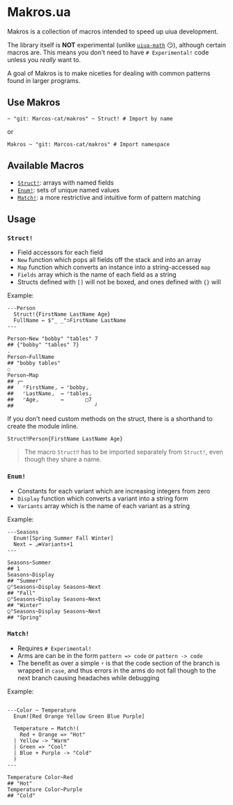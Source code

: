 # Makros.ua

Makros is a collection of macros intended to speed up uiua development.

The library itself is **NOT** experimental (unlike
[`uiua-math`](https://github.com/Omnikar/uiua-math) 😏), although certain macros
are. This means you don't need to have `# Experimental!` code unless you
*really* want to.

A goal of Makros is to make niceties for dealing with common patterns found in
larger programs.

## Use Makros

```uiua
~ "git: Marcos-cat/makros" ~ Struct! # Import by name
```

or

```uiua
Makros ~ "git: Marcos-cat/makros" # Import namespace
```

## Available Macros

- [`Struct!`](#struct): arrays with named fields
- [`Enum!`](#enum): sets of unique named values
- [`Match!`](#match): a more restrictive and intuitive form of pattern matching

## Usage

### `Struct!`

- Field accessors for each field
- `New` function which pops all fields off the stack and into an array
- `Map` function which converts an instance into a string-accessed `map`
- `Fields` array which is the name of each field as a string
- Structs defined with `[]` will not be boxed, and ones defined with `{}` will

Example:

```uiua
---Person
  Struct!{FirstName LastName Age}
  FullName ← $"_ _"⊃FirstName LastName
---

Person~New "bobby" "tables" 7
## {"bobby" "tables" 7}
.
Person~FullName
## "bobby tables"
◌
Person~Map
## ╭─
##   ⌜FirstName⌟ → ⌜bobby⌟
##   ⌜LastName⌟  → ⌜tables⌟
##   ⌜Age⌟       →       □7
##                          ╯
```

If you don't need custom methods on the struct, there is a shorthand to create
the module inline.

```uiua
Struct‼Person{FirstName LastName Age}
```

> The macro `Struct‼` has to be imported separately from `Struct!`, even though
> they share a name.

### `Enum!`

- Constants for each variant which are increasing integers from zero
- `Display` function which converts a variant into a string form
- `Variants` array which is the name of each variant as a string

Example:

```uiua
---Seasons
  Enum![Spring Summer Fall Winter]
  Next ← ◿⧻Variants+1
---

Seasons~Summer
## 1
Seasons~Display
## "Summer"
⍜°Seasons~Display Seasons~Next
## "Fall"
⍜°Seasons~Display Seasons~Next
## "Winter"
⍜°Seasons~Display Seasons~Next
## "Spring"
```

### `Match!`

- Requires `# Experimental!`
- Arms are can be in the form `pattern => code` or `pattern -> code`
- The benefit as over a simple `⍣` is that the code section of the branch is
  wrapped in `case`, and thus errors in the arms do not fall though to the next
  branch causing headaches while debugging

Example:

```uiua

---Color ~ Temperature
  Enum![Red Orange Yellow Green Blue Purple]

  Temperature ← Match!(
    Red + Orange => "Hot"
  | Yellow -> "Warm"
  | Green => "Cool"
  | Blue + Purple -> "Cold"
  )
---

Temperature Color~Red
## "Hot"
Temperature Color~Purple
## "Cold"
```
